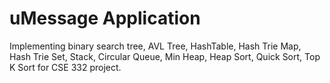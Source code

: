 # uMessage Application

Implementing binary search tree, AVL Tree, HashTable, Hash Trie Map, Hash Trie Set, Stack, Circular Queue, Min Heap, Heap Sort, Quick Sort, Top K Sort for CSE 332 project.
